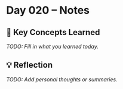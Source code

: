 # Day 020 – Notes

## 🔑 Key Concepts Learned

_TODO: Fill in what you learned today._

## 💡 Reflection

_TODO: Add personal thoughts or summaries._
